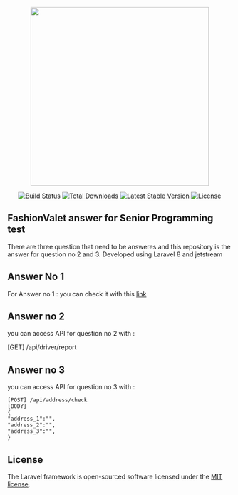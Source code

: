 <p align="center"><a href="https://laravel.com" target="_blank"><img src="https://raw.githubusercontent.com/laravel/art/master/logo-lockup/5%20SVG/2%20CMYK/1%20Full%20Color/laravel-logolockup-cmyk-red.svg" width="400"></a></p>

<p align="center">
<a href="https://travis-ci.org/laravel/framework"><img src="https://travis-ci.org/laravel/framework.svg" alt="Build Status"></a>
<a href="https://packagist.org/packages/laravel/framework"><img src="https://img.shields.io/packagist/dt/laravel/framework" alt="Total Downloads"></a>
<a href="https://packagist.org/packages/laravel/framework"><img src="https://img.shields.io/packagist/v/laravel/framework" alt="Latest Stable Version"></a>
<a href="https://packagist.org/packages/laravel/framework"><img src="https://img.shields.io/packagist/l/laravel/framework" alt="License"></a>
</p>

## FashionValet answer for Senior Programming test

There are three question that need to be answeres and this repository is the answer for question no 2 and 3.
Developed using Laravel 8 and jetstream

## Answer No 1

For Answer no 1 : you can check it with this [link](https://docs.google.com/document/d/1CxLJvU_5AFkvW6LmWp952KQXrhaHd6prPc1WCtebImM/edit?usp=sharing)

## Answer no 2

you can access API for question no 2 with :

[GET] /api/driver/report

## Answer no 3

you can access API for question no 3 with :

```
[POST] /api/address/check
[BODY]
{
"address_1":"",
"address_2":"",
"address_3":"",
}
```

## License

The Laravel framework is open-sourced software licensed under the [MIT license](https://opensource.org/licenses/MIT).
